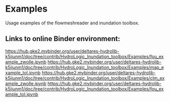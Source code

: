 # Examples
Usage examples of the flowmeshreader and inundation toolbox.

## Links to online Binder environment:

https://hub.gke2.mybinder.org/user/deltares-hydrolib-k5jiunm1/doc/tree/contrib/HydroLogic_Inundation_toolbox/Examples/fou_example_zwolle.ipynb
https://hub.gke2.mybinder.org/user/deltares-hydrolib-k5jiunm1/doc/tree/contrib/HydroLogic_Inundation_toolbox/Examples/map_example_tol.ipynb
https://hub.gke2.mybinder.org/user/deltares-hydrolib-k5jiunm1/doc/tree/contrib/HydroLogic_Inundation_toolbox/Examples/clm_example_zwolle.ipynb
https://hub.gke2.mybinder.org/user/deltares-hydrolib-k5jiunm1/doc/tree/contrib/HydroLogic_Inundation_toolbox/Examples/fou_example_tol.ipynb